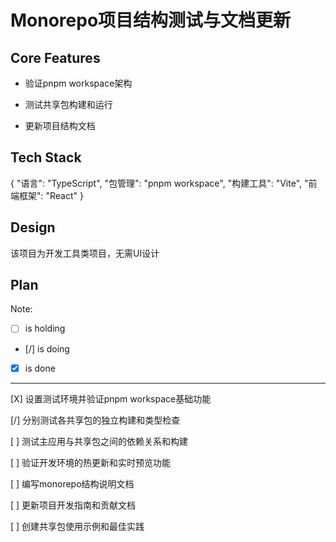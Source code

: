 # Monorepo项目结构测试与文档更新

## Core Features

- 验证pnpm workspace架构

- 测试共享包构建和运行

- 更新项目结构文档

## Tech Stack

{
  "语言": "TypeScript",
  "包管理": "pnpm workspace",
  "构建工具": "Vite",
  "前端框架": "React"
}

## Design

该项目为开发工具类项目，无需UI设计

## Plan

Note: 

- [ ] is holding
- [/] is doing
- [X] is done

---

[X] 设置测试环境并验证pnpm workspace基础功能

[/] 分别测试各共享包的独立构建和类型检查

[ ] 测试主应用与共享包之间的依赖关系和构建

[ ] 验证开发环境的热更新和实时预览功能

[ ] 编写monorepo结构说明文档

[ ] 更新项目开发指南和贡献文档

[ ] 创建共享包使用示例和最佳实践
